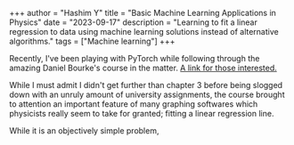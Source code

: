 +++
author = "Hashim Y"
title = "Basic Machine Learning Applications in Physics"
date = "2023-09-17"
description = "Learning to fit a linear regression to data using machine learning solutions instead of alternative algorithms."
tags = ["Machine learning"]
+++

Recently, I've been playing with PyTorch while following through the amazing Daniel Bourke's course in the matter. [A link for those interested.](https://www.learnpytorch.io) 

While I must admit I didn't get further than chapter 3 before being slogged down with an unruly amount of university assignments, the course brought to attention an important feature of many graphing softwares which physicists really seem to take for granted; fitting a linear regression line. 

While it is an objectively simple problem, 